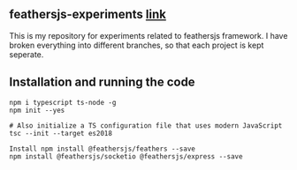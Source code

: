 ## feathersjs-experiments [link](https://feathersjs.com/)

This is my repository for experiments related to feathersjs framework. I have broken everything into different branches, so that each project is kept seperate.


## Installation and running the code 


```
npm i typescript ts-node -g
npm init --yes

# Also initialize a TS configuration file that uses modern JavaScript
tsc --init --target es2018

Install npm install @feathersjs/feathers --save
npm install @feathersjs/socketio @feathersjs/express --save
```
